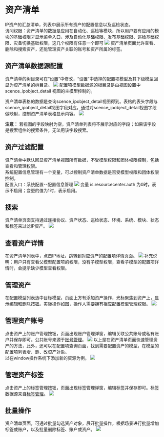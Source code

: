 # 资产清单
IP资产的汇总清单，列表中展示所有资产的配置信息以及巡检状态。
<br>
访问权限：资产清单的数据是应用在自动化、巡检等模块，所以用户要有应用的模块的基础权限才显示菜单入口，涉及自动化基础权限、发布基础权限、巡检基础权限、灾备切换基础权限，这几个权限有任意一个即可
![](images/资产清单.png)
资产清单页面允许查看、删除和搜索资产，还能管理资产关联的账号和资产所属的标签。

## 资产清单数据源配置
资产清单的树目录可在“设置”中修改，“设置”中选择的配置项模型及其下级模型回显为资产清单的树目录。
![](images/资产清单_设置树目录.png)
配置项模型数据源的根目录是由[视图设置](../资源中心/视图设置.md)中 scence_ipobject_detail 视图的主模型控制的。

资产清单表格的数据是查询scence_ipobject_detail视图得到。表格的表头字段与scence_ipobject_detail视图字段对应。通过对scence_ipobject_detail视图字段做映射，控制资产清单表格显示内容。
![](images/资产清单_视图.png)

**注意：** 若视图的字段映射为空，资产清单列表将不展示对应的字段；如果该字段是搜索组件的搜索条件，无法用该字段搜索。

## 资产过滤配置
资产清单中默认回显资产清单视图所有数据，不受模型权限和团体权限控制，包括查看和管理权限。
<br>
系统配置信息管理有一个变量，可以控制资产清单数据是否受模型权限和团体权限控制。
<br>
配置入口：系统配置--配置信息管理
![](images/资产清单_是否根据权限过滤.png)
变量 is.resourcecenter.auth 为0时，表示不启用；变更的值为1时，表示启用。

## 搜索
资产清单页面支持通过连接协议、资产状态、巡检状态、环境、系统、模块、状态和标签来过滤IP资产。
![](images/资产清单_搜索.gif)

## 查看资产详情
在资产清单列表中，点击IP地址，跳转到对应资产的配置项详情页面。
![](images/资产清单_查看资产详情.gif)
补充说明：用户只有查看父模型配置项的权限，没有子模型权限，查看子模型的配置项详情时，会提示缺少模型查看权限。

## 管理资产
在配置模型列表选中目标模型，页面上方有添加资产操作，光标聚焦到资产上，显示编辑和删除按钮。实际操作如图，操作人需要拥有相应配置模型管理权限。
![](images/资产清单_管理ip资产.gif)

## 管理资产账号
点击资产上的账户管理按钮，页面出现账户管理弹窗，编辑关联公共账号或私有账户并保存即可。公共账号来源于[账号管理](../资源中心/账号管理.md)。
![](images/资产清单_管理资产账号.gif)
以上是在资产清单页面快速管理资产的方法，此外，还可以在配置项查询页面，找到需要配置资产的模型，在模型的配置项列表增、删、改资产对象。<br>
以在window操作系统下添加新的资源为例。
![](images/资产清单_配置项管理_添加资产.gif)

## 管理资产标签
点击资产上的标签管理按钮，页面出现标签管理弹窗，编辑标签并保存即可。标签数据源来自[标签管理](../资源中心/标签管理.md)。
![](images/资产清单_管理资产标签.gif)

## 批量操作
资产清单页面，可通过批量勾选资产对象，展开批量操作，根据场景进行批量增加标签或账户，以及批量删除标签、账户或资产。
![](images/资产清单_批量操作.gif)